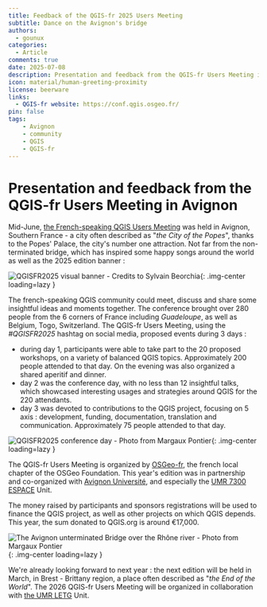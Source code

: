 ```yaml
---
title: Feedback of the QGIS-fr 2025 Users Meeting
subtitle: Dance on the Avignon's bridge
authors:
  - gounux
categories:
  - Article
comments: true
date: 2025-07-08
description: Presentation and feedback from the QGIS-fr Users Meeting in Avignon, last June.
icon: material/human-greeting-proximity
license: beerware
links:
  - QGIS-fr website: https://conf.qgis.osgeo.fr/
pin: false
tags:
    - Avignon
    - community
    - QGIS
    - QGIS-fr
---
```


# Presentation and feedback from the QGIS-fr Users Meeting in Avignon

Mid-June, [the French-speaking QGIS Users Meeting](https://conf.qgis.osgeo.fr/) was held in Avignon, Southern France - a city often described as "_the City of the Popes_", thanks to the Popes' Palace, the city's number one attraction. Not far from the non-terminated bridge, which has inspired some happy songs around the world as well as the 2025 edition banner :

![QGISFR2025 visual banner - Credits to Sylvain Beorchia](https://cdn.geotribu.fr/img/external/salons_conferences/qgis_fr/qgis_journees_francophones_2025_banniere.webp){: .img-center loading=lazy }

<!-- more -->

The french-speaking QGIS community could meet, discuss and share some insightful ideas and moments together. The conference brought over 280 people from the 6 corners of France including _Guadeloupe_, as well as Belgium, Togo, Switzerland. The QGIS-fr Users Meeting, using the _#QGISFR2025_ hashtag on social media, proposed events during 3 days :

- during day 1, participants were able to take part to the 20 proposed workshops, on a variety of balanced QGIS topics. Approximately 200 people attended to that day. On the evening was also organized a shared aperitif and dinner.
- day 2 was the conference day, with no less than 12 insightful talks, which showcased interesting usages and strategies around QGIS for the 220 attendants.
- day 3 was devoted to contributions to the QGIS project, focusing on 5 axis : development, funding, documentation, translation and communication. Approximately 75 people attended to that day.

![QGISFR2025 conference day - Photo from Margaux Pontier](https://cdn.geotribu.fr/img/articles-blog-rdp/articles/2025/qgisfr2025/qgisfr2025_conference.webp){: .img-center loading=lazy }

The QGIS-fr Users Meeting is organized by [OSGeo-fr](https://www.osgeo.fr/), the french local chapter of the OSGeo Foundation. This year's edition was in partnership and co-organized with [Avignon Université](https://univ-avignon.fr/), and especially the [UMR 7300 ESPACE](https://www.umrespace.org/en/presentation-en/) Unit.

The money raised by participants and sponsors registrations will be used to finance the QGIS project, as well as other projects on which QGIS depends. This year, the sum donated to QGIS.org is around €17,000.

![The Avignon unterminated Bridge over the Rhône river - Photo from Margaux Pontier](https://cdn.geotribu.fr/img/articles-blog-rdp/articles/2025/qgisfr2025/qgisfr2025_avignon_bridge.webp){: .img-center loading=lazy }

We're already looking forward to next year : the next edition will be held in March, in Brest - Brittany region, a place often described as "_the End of the World_". The 2026 QGIS-fr Users Meeting will be organized in collaboration with [the UMR LETG](https://letg.cnrs.fr/) Unit.

